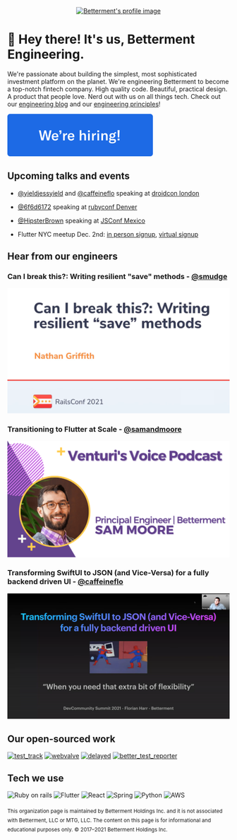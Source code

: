 <p align="center">
  <a href="https://www.betterment.com">
    <img src="https://resources.betterment.com/hubfs/Graphics/shared-assets/betterment-icon-logo.svg" alt="Betterment's profile image"/>
  </a>
</p>

# 👋  Hey there! It's us, Betterment Engineering.

We're passionate about building the simplest, most sophisticated investment platform on the planet. We're engineering Betterment to become a top-notch fintech company. High quality code. Beautiful, practical design. A product that people love. Nerd out with us on all things tech. Check out our [engineering blog](https://www.betterment.com/category/engineering/) and our [engineering principles](https://betterment.github.io/eng-principles/)!

[![We're hiring button](assets/hiring-button.svg)](https://www.betterment.com/careers/)

## Upcoming talks and events

- [@yieldjessyield](https://github.com/yieldjessyield) and [@caffeineflo](https://github.com/caffeineflo) speaking at [droidcon london](https://www.london.droidcon.com/program/is-flutter-the-coke-zero-of-the-mobile-world%3F)

- [@6f6d6172](https://github.com/6f6d6172) speaking at [rubyconf Denver](https://rubyconf.org/program/sessions#session-1211)

- [@HipsterBrown](https://github.com/HipsterBrown) speaking at [JSConf Mexico](https://jsconf.mx/#speakers)

- Flutter NYC meetup Dec. 2nd: [in person signup](https://www.meetup.com/flutter-nyc/events/281824008/), [virtual signup](https://www.meetup.com/DCFlutter/events/281843939/)

## Hear from our engineers

### Can I break this?: Writing resilient "save" methods - [@smudge](https://github.com/smudge)
[![Can I break this?: Writing resilient "save" methods video link](assets/can-i-break-this-writing-resilient-save-methods.png)](https://www.youtube.com/watch?v=TuhS13rBoVY)

### Transitioning to Flutter at Scale - [@samandmoore](https://github.com/samandmoore)
[![Transitioning to Flutter at Scale audio link](assets/transitioning-to-flutter-at-scale.png)](https://soundcloud.com/user-910706127/transitioning-to-flutter-at-scale)

### Transforming SwiftUI to JSON (and Vice-Versa) for a fully backend driven UI - [@caffeineflo](https://github.com/caffeineflo)
[![Transforming SwiftUI to JSON (and Vice-Versa) for a fully backend driven UI link](assets/transforming-swiftui-to-json-for-a-fully-backend-driven-ui.png)](https://youtu.be/TS2f-DbsJIE)

## Our open-sourced work

[![test_track](https://github-readme-stats.vercel.app/api/pin/?username=Betterment&repo=test_track)](https://github.com/Betterment/test_track)
[![webvalve](https://github-readme-stats.vercel.app/api/pin/?username=Betterment&repo=webvalve)](https://github.com/Betterment/webvalve)
[![delayed](https://github-readme-stats.vercel.app/api/pin/?username=Betterment&repo=delayed)](https://github.com/Betterment/delayed)
[![better_test_reporter](https://github-readme-stats.vercel.app/api/pin/?username=Betterment&repo=better_test_reporter)](https://github.com/Betterment/better_test_reporter)

## Tech we use
![Ruby on rails](https://img.shields.io/badge/Ruby_on_Rails-CC0000?style=for-the-badge&logo=ruby-on-rails&logoColor=white)
![Flutter](https://img.shields.io/badge/Flutter-02569B?style=for-the-badge&logo=flutter&logoColor=white)
![React](https://img.shields.io/badge/React-20232A?style=for-the-badge&logo=react&logoColor=61DAFB)
![Spring](https://img.shields.io/badge/Spring-6DB33F?style=for-the-badge&logo=spring&logoColor=white)
![Python](https://img.shields.io/badge/Python-14354C?style=for-the-badge&logo=python&logoColor=white)
![AWS](https://img.shields.io/badge/Amazon_AWS-232F3E?style=for-the-badge&logo=amazon-aws&logoColor=white)

<sub>This organization page is maintained by Betterment Holdings Inc. and it is not associated with Betterment, LLC or MTG, LLC. The content on this page is for informational and educational purposes only. © 2017–2021 Betterment Holdings Inc.</sub>